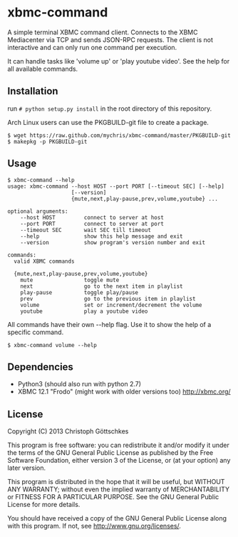 xbmc-command
============

A simple terminal XBMC command client. Connects to the XBMC Mediacenter via
TCP and sends JSON-RPC requests. The client is not interactive and can only
run one command per execution.

It can handle tasks like 'volume up' or 'play youtube video'.
See the help for all available commands.

Installation
------------

run `# python setup.py install` in the root directory of this repository.

Arch Linux users can use the PKGBUILD-git file to create a package.

    $ wget https://raw.github.com/mychris/xbmc-command/master/PKGBUILD-git
    $ makepkg -p PKGBUILD-git

Usage
-----

    $ xbmc-command --help
    usage: xbmc-command --host HOST --port PORT [--timeout SEC] [--help]
                        [--version]
                        {mute,next,play-pause,prev,volume,youtube} ...

    optional arguments:
        --host HOST         connect to server at host
        --port PORT         connect to server at port
        --timeout SEC       wait SEC till timeout
        --help              show this help message and exit
        --version           show program's version number and exit

    commands:
      valid XBMC commands

      {mute,next,play-pause,prev,volume,youtube}
        mute                toggle mute
        next                go to the next item in playlist
        play-pause          toggle play/pause
        prev                go to the previous item in playlist
        volume              set or increment/decrement the volume
        youtube             play a youtube video

All commands have their own --help flag. Use it to show the help of a specific
command.

    $ xbmc-command volume --help

Dependencies
------------

* Python3 (should also run with python 2.7)
* XBMC 12.1 "Frodo" (might work with older versions too) <http://xbmc.org/>

License
-------

Copyright (C) 2013 Christoph Göttschkes <just dot mychris at googlemail dot com>

This program is free software: you can redistribute it and/or modify
it under the terms of the GNU General Public License as published by
the Free Software Foundation, either version 3 of the License, or
(at your option) any later version.

This program is distributed in the hope that it will be useful,
but WITHOUT ANY WARRANTY; without even the implied warranty of
MERCHANTABILITY or FITNESS FOR A PARTICULAR PURPOSE.  See the
GNU General Public License for more details.

You should have received a copy of the GNU General Public License
along with this program.  If not, see <http://www.gnu.org/licenses/>.

